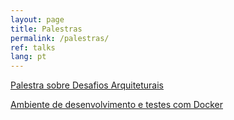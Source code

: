 ```yaml
---
layout: page
title: Palestras
permalink: /palestras/
ref: talks
lang: pt
---
```



[Palestra sobre Desafios Arquiteturais](https://docs.google.com/presentation/d/1szWaCgxGIsi6Fsv6pVUtWgWBAfV69xAJZOSWnyqgGkY/preview)

[Ambiente de desenvolvimento e testes com Docker](https://docs.google.com/presentation/d/1hlsksZh8ha_V7rBbPq5PP7GHivC47GYzDWGua7LN_dQ/preview)
